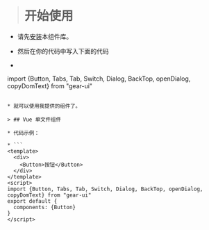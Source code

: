 &nbsp;
> # 开始使用
* 请先[安装](#/doc/install)本组件库。

* 然后在你的代码中写入下面的代码

* ```
import {Button, Tabs, Tab, Switch, Dialog, BackTop, openDialog, copyDomText} from "gear-ui"
```

* 就可以使用我提供的组件了。

> ## Vue 单文件组件

* 代码示例：

* ```
<template>
  <div>
    <Button>按钮</Button>
  </div>
</template>
<script>
import {Button, Tabs, Tab, Switch, Dialog, BackTop, openDialog, copyDomText} from "gear-ui"
export default {
  components: {Button}
}
</script>
```